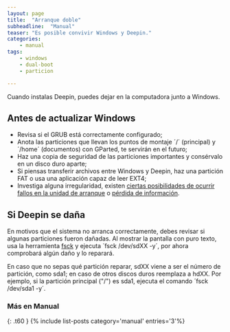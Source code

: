 ```yaml
---
layout: page
title:  "Arranque doble"
subheadline:  "Manual"
teaser: "Es posible convivir Windows y Deepin."
categories:
    - manual
tags:
    - windows
    - dual-boot
    - particion

---
```

<!--more-->
Cuando instalas Deepin, puedes dejar en la computadora junto a Windows.

## Antes de actualizar Windows

* Revisa si el GRUB está correctamente configurado;
* Anota las particiones que llevan los puntos de montaje ´/´ (principal) y ´/home´ (documentos) con GParted, te servirán en el futuro;
* Haz una copia de seguridad de las particiones importantes y consérvalo en un disco duro aparte;
* Si piensas transferir archivos entre Windows y Deepin, haz una partición FAT o usa una aplicación capaz de leer EXT4;
* Investiga alguna irregularidad, existen [ciertas posibilidades de ocurrir fallos en la unidad de arranque](http://www.muylinux.com/2016/08/05/windows-10-anniversary-update/) o [pérdida de información](https://www.fayerwayer.com/2017/09/bug-de-windows-10-causa-perdida-de-archivos-en-dispositivos-android/).

## Si Deepin se daña

En motivos que el sistema no arranca correctamente, debes revisar si algunas particiones fueron dañadas. Al mostrar la pantalla con puro texto, usa la herramienta [fsck](https://es.wikipedia.org/wiki/Fsck) y ejecuta ´fsck /dev/sdXX -y´, por ahora comprobará algún daño y lo reparará.

En caso que no sepas qué partición reparar, sdXX viene a ser el número de partición, como sda1; en caso de otros discos duros reemplaza a hdXX. Por ejemplo, si la partición principal ("/") es sda1, ejecuta el comando ´fsck /dev/sda1 -y´.

### Más en Manual
{: .t60 }
{% include list-posts category='manual' entries='3'%}
